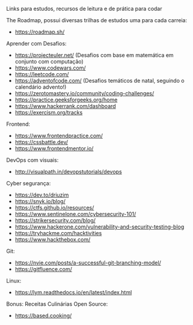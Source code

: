Links para estudos, recursos de leitura e de prática para codar

The Roadmap, possui diversas trilhas de estudos uma para cada carreia:
- https://roadmap.sh/


Aprender com Desafios:
- https://projecteuler.net/ (Desafios com base em matemática em conjunto com computação)
- https://www.codewars.com/
- https://leetcode.com/
- https://adventofcode.com/ (Desafios temáticos de natal, seguindo o calendário advento!)
- https://zerotomastery.io/community/coding-challenges/
- https://practice.geeksforgeeks.org/home
- https://www.hackerrank.com/dashboard
- https://exercism.org/tracks


Frontend:
- https://www.frontendpractice.com/
- https://cssbattle.dev/
- https://www.frontendmentor.io/


DevOps com visuais:
- http://visualpath.in/devopstutorials/devops


Cyber segurança:
- https://dev.to/driuzim
- https://snyk.io/blog/
- https://ctfs.github.io/resources/
- https://www.sentinelone.com/cybersecurity-101/
- https://strikersecurity.com/blog/
- https://www.hackerone.com/vulnerability-and-security-testing-blog
- https://tryhackme.com/hacktivities
- https://www.hackthebox.com/


Git:
- https://nvie.com/posts/a-successful-git-branching-model/
- https://gitfluence.com/


Linux:
- https://lym.readthedocs.io/en/latest/index.html


Bonus:
Receitas Culinárias Open Source:
- https://based.cooking/